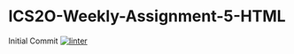 # ICS2O-Weekly-Assignment-5-HTML
Initial Commit
[![linter](https://github.com/Hashir14/ICS2O-Weekly-Assignment-5-HTML/workflows/linter/badge.svg)](https://github.com/marketplace/actions/super-linter)
